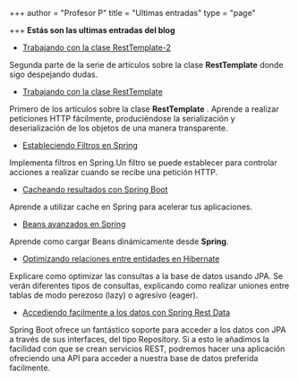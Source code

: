 +++
author = "Profesor P"
title = "Ultimas entradas"
type = "page"

+++
**Estás son las ultimas entradas del blog**

- [Trabajando con la clase RestTemplate-2](/clase-resttemplate-2/)

Segunda parte de la serie de artículos sobre la clase **RestTemplate** donde sigo despejando dudas.

- [Trabajando con la clase RestTemplate](/2019/08/03/trabajando-con-la-clase-resttemplate/)

Primero de los artículos sobre la clase **RestTemplate** . Aprende a realizar peticiones HTTP fácilmente, produciéndose la serialización y deserialización de los objetos de una manera transparente. 

- [Estableciendo Filtros en Spring](/2019/06/13/estableciendo-filtros-en-spring/)

Implementa filtros en Spring.Un filtro se puede establecer para controlar acciones  a realizar cuando se recibe una petición HTTP. 

- [Cacheando resultados con Spring Boot](/2019/05/12/cacheando-datos-en-spring-boot/)

Aprende a utilizar cache en Spring para acelerar tus aplicaciones.

- [Beans avanzados en Spring](/2019/04/18/beans-avanzados-en-spring/)

Aprende como cargar Beans dinámicamente desde  **Spring**.

- [Optimizando relaciones entre entidades en Hibernate](/2019/04/05/optimizando-consultas-con-hibernate/)

Explicare como optimizar  las consultas a la base de datos usando JPA. Se verán diferentes tipos de consultas, explicando como realizar uniones entre tablas de modo perezoso (lazy) o agresivo (eager).

- [Accediendo facilmente a los datos con Spring Rest Data](/2019/03/25/accediendo-facilmente-a-los-datos-con-spring-rest-data/)

Spring Boot ofrece un fantástico soporte para acceder a los datos con JPA a través de sus interfaces, del tipo Repository. Si a esto le añadimos la facilidad con que se crean servicios REST, podremos hacer una aplicación ofreciendo una API para acceder a nuestra base de datos preferida facilmente.


